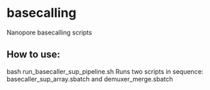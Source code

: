 # basecalling
Nanopore basecalling scripts

## How to use:  
bash run_basecaller_sup_pipeline.sh
Runs two scripts in sequence: basecaller_sup_array.sbatch and demuxer_merge.sbatch
